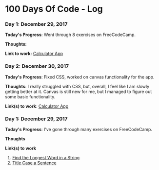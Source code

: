 # 100 Days Of Code - Log

### Day 1: December 29, 2017 

**Today's Progress**: Went through 8 exercises on FreeCodeCamp. 

**Thoughts:** 

**Link to work:** [Calculator App](http://www.example.com)

### Day 2: December 30, 2017 

**Today's Progress**: Fixed CSS, worked on canvas functionality for the app.

**Thoughts**: I really struggled with CSS, but, overall, I feel like I am slowly getting better at it. Canvas is still new for me, but I managed to figure out some basic functionality.

**Link(s) to work**: [Calculator App](http://www.example.com)


### Day 1: December 29, 2017 

**Today's Progress**: I've gone through many exercises on FreeCodeCamp.

**Thoughts** 

**Link(s) to work**
1. [Find the Longest Word in a String](https://www.freecodecamp.com/challenges/find-the-longest-word-in-a-string)
2. [Title Case a Sentence](https://www.freecodecamp.com/challenges/title-case-a-sentence)
